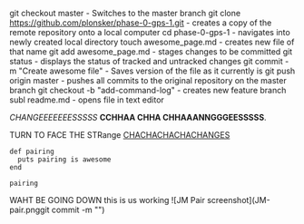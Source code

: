 git checkout master - Switches to the master branch
git clone https://github.com/plonsker/phase-0-gps-1.git - creates a copy of the remote repository onto a local computer
cd phase-0-gps-1 - navigates into newly created local directory
touch awesome_page.md - creates new file of that name
git add awesome_page.md - stages changes to be committed 
git status - displays the status of tracked and untracked changes
git commit -m "Create awesome file" - Saves version of the file as it currently is
git push origin master - pushes all commits to the original repository on the master branch 
git checkout -b "add-command-log" - creates new feature branch 
subl readme.md - opens file in text editor

*CHANGEEEEEEESSSSS* **CCHHAA CHHA CHHAAANNGGGEESSSSS**.

TURN TO FACE THE STRange [CHACHACHACHACHANGES](https://www.youtube.com/watch?v=pl3vxEudif8)

```
def pairing
  puts pairing is awesome
end

pairing
```

WAHT BE GOING DOWN  this is us working ![JM Pair screenshot](JM-pair.pnggit commit -m "")